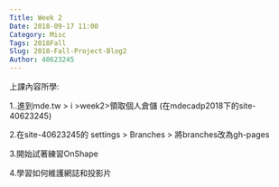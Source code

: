 ```yaml
---
Title: Week 2
Date: 2018-09-17 11:00
Category: Misc
Tags: 2018Fall
Slug: 2018-Fall-Project-Blog2
Author: 40623245
---
```


上課內容所學:

1..進到mde.tw > i >week2>領取個人倉儲 (在mdecadp2018下的site-40623245)

2.在site-40623245的 settings > Branches > 將branches改為gh-pages

3.開始試著練習OnShape

4.學習如何維護網誌和投影片

<!-- PELICAN_END_SUMMARY -->

